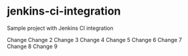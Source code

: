 # jenkins-ci-integration
Sample project with Jenkins CI integration

Change
Change 2
Change 3
Change 4
Change 5
Change 6
Change 7
Change 8
Change 9
